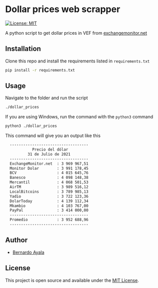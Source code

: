 # Dollar prices web scrapper

[![License: MIT](https://img.shields.io/badge/License-MIT-blue.svg)](https://opensource.org/licenses/MIT)

A python script to get dollar prices in VEF from [exchangemonitor.net](https://exchangemonitor.net/ve)

## Installation

Clone this repo and install the requirements listed in `requirements.txt`

```bash
pip install -r requirements.txt
```

## Usage

Navigate to the folder and run the script

```bash
./dollar_prices
```
If you are using Windows, run the command with the `python3` command

```bash
python3 ./dollar_prices
```
This command will give you an output like this

```bash
  -----------------------------------        
            Precio del dólar                 
          31 de Julio de 2021                
  -----------------------------------        
  ExchangeMonitor.net  : 3 969 967,51        
  Monitor Dolar        : 3 991 178,45        
  BCV                  : 4 015 645,76        
  Banesco              : 4 098 148,38        
  Mercantil            : 4 068 501,53        
  AirTM                : 3 989 516,12        
  LocalBitcoins        : 3 789 985,13        
  Yadio                : 3 722 123,36        
  DolarToday           : 4 139 112,34        
  Mkambio              : 4 103 767,00        
  PayPal               : 3 414 000,00        
  -----------------------------------        
  Promedio             : 3 952 688,96        
  ----------------------------------- 
```
## Author

- [Bernardo Ayala](https://www.bernardoayala.com)

## License

This project is open source and available under the [MIT License](LICENSE).